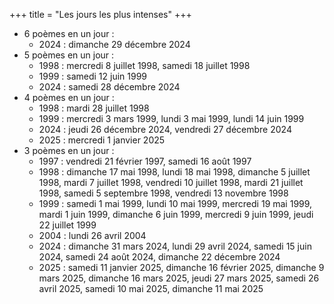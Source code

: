 +++
title = "Les jours les plus intenses"
+++
- 6 poèmes en un jour :
  - 2024 : dimanche 29 décembre 2024
- 5 poèmes en un jour :
  - 1998 : mercredi 8 juillet 1998, samedi 18 juillet 1998
  - 1999 : samedi 12 juin 1999
  - 2024 : samedi 28 décembre 2024
- 4 poèmes en un jour :
  - 1998 : mardi 28 juillet 1998
  - 1999 : mercredi 3 mars 1999, lundi 3 mai 1999, lundi 14 juin 1999
  - 2024 : jeudi 26 décembre 2024, vendredi 27 décembre 2024
  - 2025 : mercredi 1 janvier 2025
- 3 poèmes en un jour :
  - 1997 : vendredi 21 février 1997, samedi 16 août 1997
  - 1998 : dimanche 17 mai 1998, lundi 18 mai 1998, dimanche 5 juillet 1998, mardi 7 juillet 1998, vendredi 10 juillet 1998, mardi 21 juillet 1998, samedi 5 septembre 1998, vendredi 13 novembre 1998
  - 1999 : samedi 1 mai 1999, lundi 10 mai 1999, mercredi 19 mai 1999, mardi 1 juin 1999, dimanche 6 juin 1999, mercredi 9 juin 1999, jeudi 22 juillet 1999
  - 2004 : lundi 26 avril 2004
  - 2024 : dimanche 31 mars 2024, lundi 29 avril 2024, samedi 15 juin 2024, samedi 24 août 2024, dimanche 22 décembre 2024
  - 2025 : samedi 11 janvier 2025, dimanche 16 février 2025, dimanche 9 mars 2025, dimanche 16 mars 2025, jeudi 27 mars 2025, samedi 26 avril 2025, samedi 10 mai 2025, dimanche 11 mai 2025
